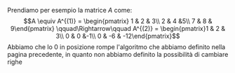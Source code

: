 Prendiamo per esempio la matrice $A$ come: 
$$A \equiv A^{(1)} = \begin{pmatrix} 1 & 2 & 3\\ 2 & 4 &5\\ 7 & 8 & 9\end{pmatrix}
\qquad\Rightarrow\qquad 
A^{(2)} = \begin{pmatrix}1 & 2 & 3\\ 0 & 0 &-1\\ 0 & -6 & -12\end{pmatrix}$$
Abbiamo  che lo $0$ in posizione rompe l'algoritmo che abbiamo definito nella pagina precedente, in quanto non abbiamo definito la possibilità di cambiare righe